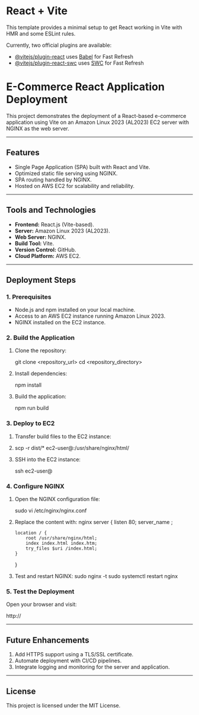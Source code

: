 # React + Vite

This template provides a minimal setup to get React working in Vite with HMR and some ESLint rules.

Currently, two official plugins are available:

- [@vitejs/plugin-react](https://github.com/vitejs/vite-plugin-react/blob/main/packages/plugin-react/README.md) uses [Babel](https://babeljs.io/) for Fast Refresh
- [@vitejs/plugin-react-swc](https://github.com/vitejs/vite-plugin-react-swc) uses [SWC](https://swc.rs/) for Fast Refresh

# E-Commerce React Application Deployment

This project demonstrates the deployment of a React-based e-commerce application using Vite on an Amazon Linux 2023 (AL2023) EC2 server with NGINX as the web server.

---

## **Features**
- Single Page Application (SPA) built with React and Vite.
- Optimized static file serving using NGINX.
- SPA routing handled by NGINX.
- Hosted on AWS EC2 for scalability and reliability.

---

## **Tools and Technologies**

- **Frontend:** React.js (Vite-based).
- **Server:** Amazon Linux 2023 (AL2023).
- **Web Server:** NGINX.
- **Build Tool:** Vite.
- **Version Control:** GitHub.
- **Cloud Platform:** AWS EC2.

---

## **Deployment Steps**

### **1. Prerequisites**
- Node.js and npm installed on your local machine.
- Access to an AWS EC2 instance running Amazon Linux 2023.
- NGINX installed on the EC2 instance.

### **2. Build the Application**

1. Clone the repository:
  
   git clone <repository_url>
   cd <repository_directory>


2. Install dependencies:

   npm install

3. Build the application:

   npm run build


### **3. Deploy to EC2**

1. Transfer build files to the EC2 instance:
2. 
   scp -r dist/* ec2-user@<ec2-instance-ip>:/usr/share/nginx/html/


3. SSH into the EC2 instance:
  
   ssh ec2-user@<ec2-instance-ip>

### **4. Configure NGINX**

1. Open the NGINX configuration file:
 
   sudo vi /etc/nginx/nginx.conf

2. Replace the content with:
   nginx
   server {
       listen 80;
       server_name <ec2-instance-ip>;

       location / {
           root /usr/share/nginx/html;
           index index.html index.htm;
           try_files $uri /index.html;
       }
   }

3. Test and restart NGINX:
   sudo nginx -t
   sudo systemctl restart nginx
   

### **5. Test the Deployment**

Open your browser and visit:

http://<ec2-instance-ip>

---

## **Future Enhancements**

1. Add HTTPS support using a TLS/SSL certificate.
2. Automate deployment with CI/CD pipelines.
3. Integrate logging and monitoring for the server and application.

---

## **License**

This project is licensed under the MIT License.

